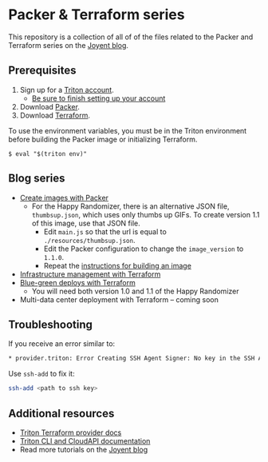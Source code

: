 # Packer & Terraform series

This repository is a collection of all of of the files related to the Packer and Terraform series on the [Joyent blog](https://www.joyent.com/blog).

## Prerequisites

1. Sign up for a [Triton account](https://lpage.joyent.com/Triton-Free-Trial.html).
   + [Be sure to finish setting up your account](https://docs.joyent.com/public-cloud/getting-started)
1. Download [Packer](https://www.packer.io/downloads.html).
1. Download [Terraform](https://www.terraform.io/).

To use the environment variables, you must be in the Triton environment before building the Packer image or initializing Terraform.

```
$ eval "$(triton env)"
```

## Blog series

+ [Create images with Packer](https://www.joyent.com/blog/create-images-with-packer)
   + For the Happy Randomizer, there is an alternative JSON file, `thumbsup.json`, which uses only thumbs up GIFs. To create version 1.1 of this image, use that JSON file.
      + Edit `main.js` so that the url is equal to `./resources/thumbsup.json`.
      + Edit the Packer configuration to change the `image_version` to `1.1.0`.
      + Repeat the [instructions for building an image]((https://www.joyent.com/blog/create-images-with-packer))
+ [Infrastructure management with Terraform](https://www.joyent.com/blog/simple-app-with-terraform)
+ [Blue-green deploys with Terraform](https://www.joyent.com/blog/blue-green-deploys-with-terraform)
   + You will need both version 1.0 and 1.1 of the Happy Randomizer
+ Multi-data center deployment with Terraform &ndash; coming soon

## Troubleshooting

If you receive an error similar to:

```sh
* provider.triton: Error Creating SSH Agent Signer: No key in the SSH Agent matches fingerprint: <ssh fingerprint>
```

Use `ssh-add` to fix it:

```sh
ssh-add <path to ssh key>
```

## Additional resources

+ [Triton Terraform provider docs](https://github.com/terraform-providers/terraform-provider-triton)
+ [Triton CLI and CloudAPI documentation](https://docs.joyent.com/public-cloud/api-access/cloudapi)
+ Read more tutorials on the [Joyent blog](https://www.joyent.com/blog)
